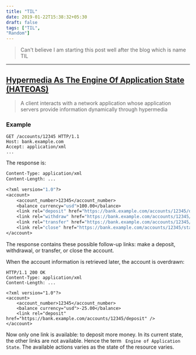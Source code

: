 ```yaml
---
title: "TIL"
date: 2019-01-22T15:38:32+05:30
draft: false
tags: ["TIL",
"Random"]
---
```

> Can't believe I am starting this post well after the blog which is name TIL

---
## [Hypermedia As The Engine Of Application State (HATEOAS)](https://en.wikipedia.org/wiki/HATEOAS)

> A client interacts with a network application whose application servers provide information dynamically through hypermedia

### Example

```
GET /accounts/12345 HTTP/1.1
Host: bank.example.com
Accept: application/xml
...
```
The response is:

```HTTP/1.1 200 OK
Content-Type: application/xml
Content-Length: ...

<?xml version="1.0"?>
<account>
    <account_number>12345</account_number>
    <balance currency="usd">100.00</balance>
    <link rel="deposit" href="https://bank.example.com/accounts/12345/deposit" />
    <link rel="withdraw" href="https://bank.example.com/accounts/12345/withdraw" /> 
    <link rel="transfer" href="https://bank.example.com/accounts/12345/transfer" />
    <link rel="close" href="https://bank.example.com/accounts/12345/status" />
</account>
```
The response contains these possible follow-up links: make a deposit, withdrawal, or transfer, or close the account.

When the account information is retrieved later, the account is overdrawn:
```
HTTP/1.1 200 OK
Content-Type: application/xml
Content-Length: ...

<?xml version="1.0"?>
<account>
    <account_number>12345</account_number>
    <balance currency="usd">-25.00</balance>
    <link rel="deposit" href="https://bank.example.com/accounts/12345/deposit" />
</account>
```
Now only one link is available: to deposit more money. In its current state, the other links are not available. Hence the term  ` Engine of Application State`. The available actions varies as the state of the resource varies.